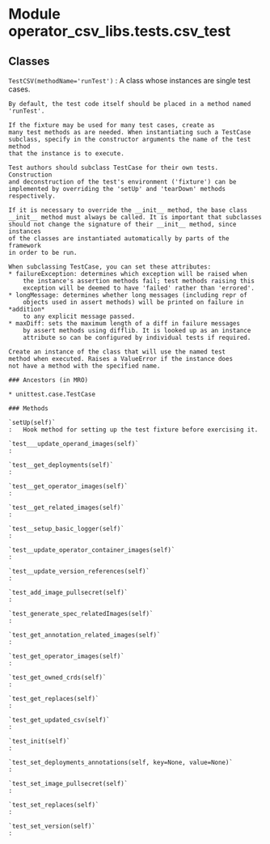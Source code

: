 Module operator_csv_libs.tests.csv_test
=======================================

Classes
-------

`TestCSV(methodName='runTest')`
:   A class whose instances are single test cases.
    
    By default, the test code itself should be placed in a method named
    'runTest'.
    
    If the fixture may be used for many test cases, create as
    many test methods as are needed. When instantiating such a TestCase
    subclass, specify in the constructor arguments the name of the test method
    that the instance is to execute.
    
    Test authors should subclass TestCase for their own tests. Construction
    and deconstruction of the test's environment ('fixture') can be
    implemented by overriding the 'setUp' and 'tearDown' methods respectively.
    
    If it is necessary to override the __init__ method, the base class
    __init__ method must always be called. It is important that subclasses
    should not change the signature of their __init__ method, since instances
    of the classes are instantiated automatically by parts of the framework
    in order to be run.
    
    When subclassing TestCase, you can set these attributes:
    * failureException: determines which exception will be raised when
        the instance's assertion methods fail; test methods raising this
        exception will be deemed to have 'failed' rather than 'errored'.
    * longMessage: determines whether long messages (including repr of
        objects used in assert methods) will be printed on failure in *addition*
        to any explicit message passed.
    * maxDiff: sets the maximum length of a diff in failure messages
        by assert methods using difflib. It is looked up as an instance
        attribute so can be configured by individual tests if required.
    
    Create an instance of the class that will use the named test
    method when executed. Raises a ValueError if the instance does
    not have a method with the specified name.

    ### Ancestors (in MRO)

    * unittest.case.TestCase

    ### Methods

    `setUp(self)`
    :   Hook method for setting up the test fixture before exercising it.

    `test___update_operand_images(self)`
    :

    `test__get_deployments(self)`
    :

    `test__get_operator_images(self)`
    :

    `test__get_related_images(self)`
    :

    `test__setup_basic_logger(self)`
    :

    `test__update_operator_container_images(self)`
    :

    `test__update_version_references(self)`
    :

    `test_add_image_pullsecret(self)`
    :

    `test_generate_spec_relatedImages(self)`
    :

    `test_get_annotation_related_images(self)`
    :

    `test_get_operator_images(self)`
    :

    `test_get_owned_crds(self)`
    :

    `test_get_replaces(self)`
    :

    `test_get_updated_csv(self)`
    :

    `test_init(self)`
    :

    `test_set_deployments_annotations(self, key=None, value=None)`
    :

    `test_set_image_pullsecret(self)`
    :

    `test_set_replaces(self)`
    :

    `test_set_version(self)`
    :